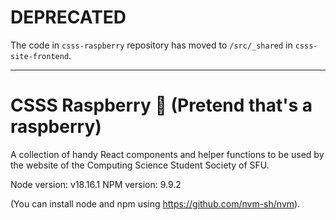 # DEPRECATED

The code in `csss-raspberry` repository has moved to `/src/_shared` in `csss-site-frontend`.

---

# CSSS Raspberry 🍓 (Pretend that's a raspberry)

A collection of handy React components and helper functions to be used by the website of the Computing Science Student Society of SFU.

Node version: v18.16.1
NPM version: 9.9.2

(You can install node and npm using https://github.com/nvm-sh/nvm).
